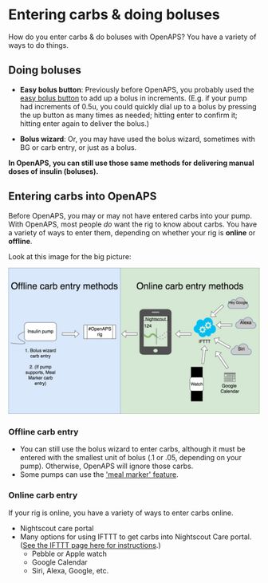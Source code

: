 # Entering carbs & doing boluses

How do you enter carbs & do boluses with OpenAPS? You have a variety of ways to do things.

## Doing boluses

* **Easy bolus button**: Previously before OpenAPS, you probably used the [easy bolus button](http://openaps.readthedocs.io/en/latest/docs/While%20You%20Wait%20For%20Gear/collect-data-and-prepare.html#easy-bolus-button) to add up a bolus in increments. (E.g. if your pump had increments of 0.5u, you could quickly dial up to a bolus by pressing the up button as many times as needed; hitting enter to confirm it; hitting enter again to deliver the bolus.)

* **Bolus wizard**: Or, you may have used the bolus wizard, sometimes with BG or carb entry, or just as a bolus.

**In OpenAPS, you can still use those same methods for delivering manual doses of insulin (boluses).**

## Entering carbs into OpenAPS

Before OpenAPS, you may or may not have entered carbs into your pump. With OpenAPS, most people *do* want the rig to know about carbs. You have a variety of ways to enter them, depending on whether your rig is **online** or **offline**.

Look at this image for the big picture:

![Different methods for entering carbs](../Images/Carb_data_to_rig.jpg)

### Offline carb entry

* You can still use the bolus wizard to enter carbs, although it must be entered with the smallest unit of bolus (.1 or .05, depending on your pump). Otherwise, OpenAPS will ignore those carbs.
* Some pumps can use the ['meal marker' feature](http://openaps.readthedocs.io/en/latest/docs/Customize-Iterate/offline-looping-and-monitoring.html#entering-carbs-while-offline).

### Online carb entry

If your rig is online, you have a variety of ways to enter carbs online.

* Nightscout care portal
* Many options for using IFTTT to get carbs into Nightscout Care portal. ([See the IFTTT page here for instructions](http://openaps.readthedocs.io/en/latest/docs/Customize-Iterate/ifttt-integration.html).)
  * Pebble or Apple watch
  * Google Calendar
  * Siri, Alexa, Google, etc. 
